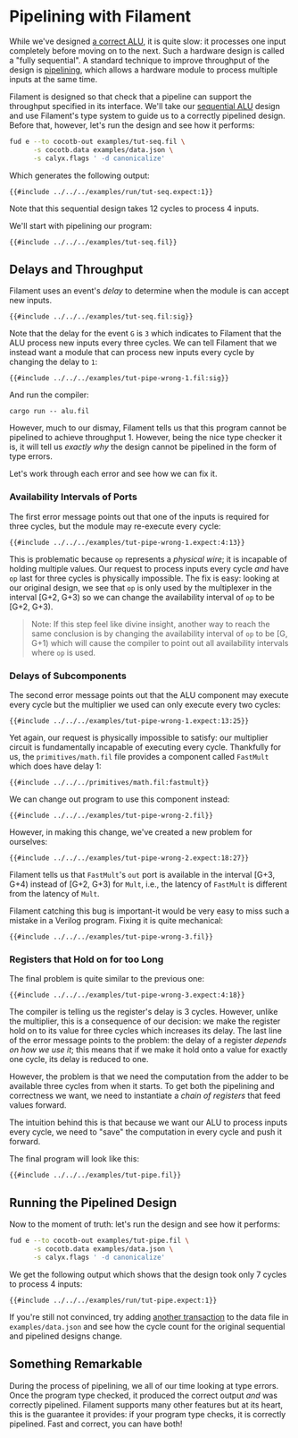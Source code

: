 # Pipelining with Filament

While we've designed [a correct ALU][tut], it is quite slow: it processes one input completely before moving on to the next.
Such a hardware design is called a "fully sequential".
A standard technique to improve throughput of the design is [pipelining][], which allows a hardware module to process multiple inputs at the same time.

Filament is designed so that check that a pipeline can support the throughput specified in its interface.
We'll take our [sequential ALU][seq-alu] design and use Filament's type system to guide us to a correctly pipelined design.
Before that, however, let's run the design and see how it performs:
```bash
fud e --to cocotb-out examples/tut-seq.fil \
      -s cocotb.data examples/data.json \
      -s calyx.flags ' -d canonicalize'
```

Which generates the following output:
```
{{#include ../../../examples/run/tut-seq.expect:1}}
```

Note that this sequential design takes 12 cycles to process 4 inputs.

We'll start with pipelining our program:
```filament
{{#include ../../../examples/tut-seq.fil}}
```

## Delays and Throughput

Filament uses an event's *delay* to determine when the module is can accept new inputs.
```filament
{{#include ../../../examples/tut-seq.fil:sig}}
```
Note that the delay for the event `G` is `3` which indicates to Filament that the ALU process new inputs every three cycles.
We can tell Filament that we instead want a module that can process new inputs every cycle by changing the delay to `1`:
```filament
{{#include ../../../examples/tut-pipe-wrong-1.fil:sig}}
```

And run the compiler:
```
cargo run -- alu.fil
```

However, much to our dismay, Filament tells us that this program cannot be pipelined to achieve throughput 1.
However, being the nice type checker it is, it will tell us *exactly why* the design cannot be pipelined in the form of type errors.

Let's work through each error and see how we can fix it.

### Availability Intervals of Ports
The first error message points out that one of the inputs is required for three cycles, but the module may re-execute every cycle:
```
{{#include ../../../examples/tut-pipe-wrong-1.expect:4:13}}
```

This is problematic because `op` represents a *physical wire*; it is incapable of holding multiple values.
Our request to process inputs every cycle *and* have `op` last for three cycles is physically impossible.
The fix is easy: looking at our original design, we see that `op` is only used by the multiplexer in the interval [G+2, G+3) so we can change the availability interval of `op` to be [G+2, G+3).

> Note: If this step feel like divine insight, another way to reach the same conclusion is by changing the availability interval of `op` to be [G, G+1) which will cause the compiler to point out all availability intervals where `op` is used.

### Delays of Subcomponents
The second error message points out that the ALU component may execute every cycle but the multiplier we used can only execute every two cycles:
```
{{#include ../../../examples/tut-pipe-wrong-1.expect:13:25}}
```

Yet again, our request is physically impossible to satisfy: our multiplier circuit is fundamentally incapable of executing every cycle.
Thankfully for us, the `primitives/math.fil` file provides a component called `FastMult` which does have delay 1:
```filament
{{#include ../../../primitives/math.fil:fastmult}}
```

We can change out program to use this component instead:
```filament
{{#include ../../../examples/tut-pipe-wrong-2.fil}}
```

However, in making this change, we've created a new problem for ourselves:
```
{{#include ../../../examples/tut-pipe-wrong-2.expect:18:27}}
```
Filament tells us that `FastMult`'s `out` port is available in the interval [G+3, G+4) instead of [G+2, G+3) for `Mult`, i.e., the latency of `FastMult` is different from the latency of `Mult`.

Filament catching this bug is important-it would be very easy to miss such a mistake in a Verilog program.
Fixing it is quite mechanical:
```filament
{{#include ../../../examples/tut-pipe-wrong-3.fil}}
```

### Registers that Hold on for too Long

The final problem is quite similar to the previous one:
```
{{#include ../../../examples/tut-pipe-wrong-3.expect:4:18}}
```

The compiler is telling us the register's delay is 3 cycles.
However, unlike the multiplier, this is a consequence of our decision: we make the register hold on to its value for three cycles which increases its delay.
The last line of the error message points to the problem: the delay of a register *depends on how we use it*; this means that if we make it hold onto a value for exactly one cycle, its delay is reduced to one.

However, the problem is that we need the computation from the adder to be available three cycles from when it starts.
To get both the pipelining and correctness we want, we need to instantiate a *chain of registers* that feed values forward.

The intuition behind this is that because we want our ALU to process inputs every cycle, we need to "save" the computation in every cycle and push it forward.

The final program will look like this:
```filament
{{#include ../../../examples/tut-pipe.fil}}
```

## Running the Pipelined Design

Now to the moment of truth: let's run the design and see how it performs:
```bash
fud e --to cocotb-out examples/tut-pipe.fil \
      -s cocotb.data examples/data.json \
      -s calyx.flags ' -d canonicalize'
```

We get the following output which shows that the design took only 7 cycles to process 4 inputs:
```
{{#include ../../../examples/run/tut-pipe.expect:1}}
```

If you're still not convinced, try adding [another transaction][transaction] to the data file in `examples/data.json` and see how the cycle count for the original sequential and pipelined designs change.

## Something Remarkable

During the process of pipelining, we all of our time looking at type errors.
Once the program type checked, it produced the correct output *and* was correctly pipelined.
Filament supports many other features but at its heart, this is the guarantee it provides: if your program type checks, it is correctly pipelined.
Fast and correct, you can have both!

[tut]: ./tutorial.md
[pipelining]: https://cs.stanford.edu/people/eroberts/courses/soco/projects/risc/pipelining/index.html
[seq-alu]: ./tutorial.md#a-correct-implementation
[transaction]: ./run.md#data-format